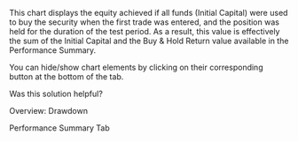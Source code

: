 This chart displays the equity achieved if all funds (Initial Capital) were used to buy the security when the first trade was entered, and the position was held for the duration of the test period. As a result, this value is effectively the sum of the Initial Capital and the Buy & Hold Return value available in the Performance Summary.

You can hide/show chart elements by clicking on their corresponding button at the bottom of the tab.

Was this solution helpful?

Overview: Drawdown

Performance Summary Tab